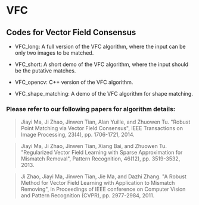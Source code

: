 # VFC

## Codes for Vector Field Consensus

- VFC_long: A full version of the VFC algorithm, where the input can be only two images to be matched.

- VFC_short: A short demo of the VFC algorithm, where the input should be the putative matches.

- VFC_opencv: C++ version of the VFC algorithm.

- VFC_shape_matching: A demo of the VFC algorithm for shape matching.

### Please refer to our following papers for algorithm details:

> Jiayi Ma, Ji Zhao, Jinwen Tian, Alan Yuille, and Zhuowen Tu. "Robust Point Matching via Vector Field Consensus", IEEE Transactions on Image Processing, 23(4), pp. 1706-1721, 2014.

> Jiayi Ma, Ji Zhao, Jinwen Tian, Xiang Bai, and Zhuowen Tu. "Regularized Vector Field Learning with Sparse Approximation for Mismatch Removal", Pattern Recognition, 46(12), pp. 3519-3532, 2013.

> Ji Zhao, Jiayi Ma, Jinwen Tian, Jie Ma, and Dazhi Zhang. "A Robust Method for Vector Field Learning with Application to Mismatch Removing", in Proceedings of IEEE conference on Computer Vision and Pattern Recognition (CVPR), pp. 2977-2984, 2011.

